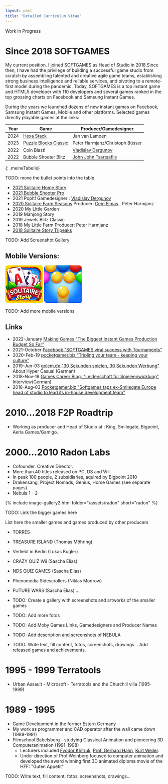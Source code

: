 ```yaml
---
layout: post
title: "Detailed Curriculum Vitae"
---
```

Work in Progress

# Since 2018 SOFTGAMES

My current position. I joined SOFTGAMES as Head of Studio in 2018. ​​Since then, I have had the privilege of building a successful game studio from scratch by assembling talented and creative agile game teams, establishing strong business intelligence and reliable services, and pivoting to a remote-first model during the pandemic. Today, SOFTGAMES is a top instant game and HTML5 developer with 110 developers and several games ranked in the top grossing charts on Facebook and Samsung Instant Games.

During the years we launched dozens of new instant games on Facebook, Samsung Instant Games, Mobile and other platforms. Selected games directly playable games at the links:

<style>
  .meineTabelle thead {
    background-color: #d0d0d0; 
  }
  .meineTabelle thead th,
  .meineTabelle td  {
  text-align: left;
  padding: 0.125rem 0.5rem; /* Oben/unten 0.5rem, links/rechts 1rem */
 }
 
  .meineTabelle tbody tr:nth-child(odd) {
    background-color: #ffffff; /* weiß */
  }
  .meineTabelle tbody tr:nth-child(even) {
    background-color: #f5f5f5; /* hellgrau */
  }
</style>

| Year | Game                                                          | Producer/Gamedesigner            |
|------|---------------------------------------------------------------|----------------------------------|
| 2024 | [Hexa Stack](https://fb.gg/play/408305982143225)              | Jan van Lamoen                   |
| 2023 | [Puzzle Blocks Classic](https://fb.gg/play/sg-puzzle-blocks)  | Peter Harmjanz/Christoph Büsser  |
| 2022 | Coin Blast!                                                   | [Vladislav Dergunov](https://www.linkedin.com/in/vladislav-dergunov-game-designer/) |
| 2022 | Bubble Shooter Blitz                                          | [John  John Tsartsaflis](https://www.linkedin.com/in/johnts/) |
{: .meineTabelle} 

TODO: move the bullet points into the table

* [2021 Solitaire Home Story](https://solitairestory.com) 
* [2021 Bubble Shooter Pro](https://fb.gg/play/sg_bs-pro) 
* 2021 PopIt! Gamedesigner : [Vladislav Dergunov](https://www.linkedin.com/in/vladislav-dergunov-game-designer/)
* [2020 Solitaire Farm Seasons](https://fb.gg/play/solifarm) Producer: [Cem Elmas](https://www.linkedin.com/in/cemelmas/) ,  Peter Harmjanz
* 2020 My Little Garden
* 2019 Mahjong Story
* 2019 Jewels Blitz Classic
* 2018 My Little Farm  Producer: Peter Harmjanz
* [2018 Solitaire Story Tripeaks](https://fb.gg/play/solitaire_tripeaks)

TODO: Add Screenshot Gallery

## Mobile Versions:

[![SOLI](/assets/softgames/SOLI.jpg)](https://play.google.com/store/apps/details?id=com.softgames.solitairestory)
[![BSP](/assets/softgames/BSP.jpg)](https://play.google.com/store/apps/details?id=com.softgames.bubbleshooterpro&hl=de&gl=US)

TODO: Add more mobile versions


## Links
* 2022-January [Making Games "The Biggest Instant Games Production Budget So Far"](https://drive.google.com/file/d/1Yq8R31zL1j9jDzhKp7aynfzHz7aRyQqe/view?usp=sharing)
* 2021-October [Facebook "SOFTGAMES viral success with Tournaments"](https://www.facebook.com/fbgaminghome/success-stories/gaming-developers-softgames-viral-success-with-tournaments)
* 2020-Feb-19 [pocketgamer.biz "Tripling your team - keeping your culture"](https://www.pocketgamer.biz/comment-and-opinion/72606/tripling-your-team-keeping-your-culture/)
* 2019-Jun-03 [golem.de "30 Sekunden spielen, 30 Sekunden Werbung"](https://www.golem.de/news/hyper-casual-games-30-sekunden-spielen-30-sekunden-werbung-1906-141165.html) About Hyper Casual (German)
* 2018-Nov-19 [Games Career Blog. "Leidenschaft für Spieleenwicklung"](https://blog.games-career.com/de/koepfe-der-spielebranche-interview-mit-bernd-beyreuther-von-softgames) Interview(German)
* 2018-Aug-03  [Pocketgamer.biz "Softgames taps ex-Smilegate Europe head of studio to lead its in-house development team"](https://www.pocketgamer.biz/job-news/68711/softgames-taps-up-ex-smilegate-europe-head-of-studio/)

# 2010...2018 F2P Roadtrip
* Working as producer and Head of Studio at : King, Smilegate, Bigpoint, Aeria Games/Gamigo.

# 2000...2010 Radon Labs
* Cofounder. Creative Director. 
* More than 40 titles released on PC, DS and Wii.
* In peak 100 people, 2 subsidiaries, aquired by Bigpoint 2010
* Drakensang, Project Nomads, Genius, Horse Games (see separate pages)
* Nebula 1 - 2

{% include image-gallery2.html folder="/assets/radon" short="radon" %}


TODO: Link the bigger games here

List here the smaller games and games produced by other producers

* TORRES
* TREASURE ISLAND (Thomas Möhring)
* Verliebt in Berlin (Lukas Kugler)
* CRAZY QUIZ Wii (Sascha Elias)
* NDS QUIZ GAMES (Sascha Elias)
* Phenomedia Sidescrollers (Niklas Modrow)
* FUTURE WARS (Sascha Elias)
...


* TODO: Create a gallery with screenshots and artworks of the smaller games
* TODO: Add more fotos
* TODO: Add Moby Games Links, Gamedesigners and Producer Names
* TODO: Add description and screenshots of NEBULA
* TODO: Write text, fill content, fotos, screenshots, drawings... Add released games and achievements.

# 1995 - 1999 Terratools
* Urban Assault - Microsoft - Terratools and the Churchill villa (1995-1999)


# 1989 - 1995
* Game Development in the former Estern Germany
* My work as programmer and CAD operator after the wall came down  (1989-1991)
* Filmschool Babelsberg - studying Classical Animation and pioneering 3D Computeranimation (1991-1998)
    * Lecturers included  [Fyodor Khitruk](https://ru.wikipedia.org/wiki/%D0%A5%D0%B8%D1%82%D1%80%D1%83%D0%BA,_%D0%A4%D1%91%D0%B4%D0%BE%D1%80_%D0%A1%D0%B0%D0%B2%D0%B5%D0%BB%D1%8C%D0%B5%D0%B2%D0%B8%D1%87),  [Prof. Gerhard Hahn](https://de.wikipedia.org/wiki/Gerhard_Hahn_(Regisseur)), [Kurt Weiler](https://de.wikipedia.org/wiki/Kurt_Weiler). 
    * Under direction of Prof.Weinberg focused to computer animation and developed the award winning first 3D animated diploma movie of the HFF: "Guten Appetit"


TODO: Write text, fill content, fotos, screenshots, drawings...
